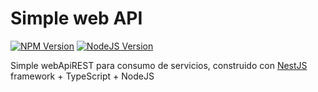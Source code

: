 # Simple web API 
<a href="https://www.npmjs.com/~nestjscore"><img src="https://img.shields.io/npm/v/@nestjs/core.svg" alt="NPM Version" /></a>
<a href="https://github.com/nodejs/node"><img src="https://img.shields.io/badge/nodejs-10.15.1-green.svg" alt="NodeJS Version" /></a>

Simple webApiREST para consumo de servicios, construido con [NestJS](https://github.com/nestjs/nest) framework + TypeScript + NodeJS